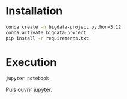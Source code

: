 # Installation

```sh
conda create -n bigdata-project python=3.12
conda activate bigdata-project
pip install -r requirements.txt
```

# Execution

```
jupyter notebook
```

Puis ouvrir [jupyter](http://localhost:8888).
